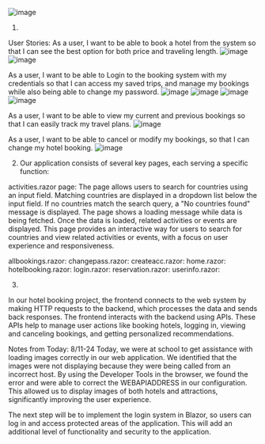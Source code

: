 ![image](https://github.com/user-attachments/assets/bdf2c7dd-1936-480f-a06b-acb3ad158937)

1)
User Stories: As a user, I want to be able to book a hotel from the system so that I can see the best option for both price and traveling length.
![image](https://github.com/user-attachments/assets/cd71cfef-22b7-4257-8771-0cc361fe5ef5)
![image](https://github.com/user-attachments/assets/c0557887-d516-4926-8642-fba3c577028d)

As a user, I want to be able to Login to the booking system with my credentials so that I can access my saved trips, and manage my bookings while also being able to change my password.
![image](https://github.com/user-attachments/assets/29ccc832-da46-4891-817e-a6cd7892367d)
![image](https://github.com/user-attachments/assets/b49baf01-7d97-45b5-8f4b-24679027937d)
![image](https://github.com/user-attachments/assets/b895617c-974c-41fa-aeb8-a406bad098e9)
![image](https://github.com/user-attachments/assets/384df4a6-0d17-41e6-9c83-4d03175b462d)

As a user, I want to be able to view my current and previous bookings so that I can easily track my travel plans.
![image](https://github.com/user-attachments/assets/0e922a19-5eda-4710-8fe8-5364f5f5353a)

As a user, I want to be able to cancel or modify my bookings, so that I can change my hotel booking.
![image](https://github.com/user-attachments/assets/b40fb811-951b-4756-b8b0-54030fcae4d9)

2) Our application consists of several key pages, each serving a specific function:

activities.razor page: The page allows users to search for countries using an input field. Matching countries are displayed in a dropdown list below the input field. If no countries match the search query, a "No countries found" message is displayed. The page shows a loading message while data is being fetched. Once the data is loaded, related activities or events are displayed. This page provides an interactive way for users to search for countries and view related activities or events, with a focus on user experience and responsiveness.

allbookings.razor:
changepass.razor:
createacc.razor:
home.razor:
hotelbooking.razor:
login.razor:
reservation.razor:
userinfo.razor:

3)
In our hotel booking project, the frontend connects to the web system by making HTTP requests to the backend, which processes the data and sends back responses. The frontend interacts with the backend using APIs. These APIs help to manage user actions like booking hotels, logging in, viewing and canceling bookings, and getting personalized recommendations.






Notes from Today: 8/11-24
Today, we were at school to get assistance with loading images correctly in our web application. We identified that the images were not displaying because they were being called from an incorrect host. By using the Developer Tools in the browser, we found the error and were able to correct the WEBAPIADDRESS in our configuration. This allowed us to display images of both hotels and attractions, significantly improving the user experience.

The next step will be to implement the login system in Blazor, so users can log in and access protected areas of the application. This will add an additional level of functionality and security to the application.
